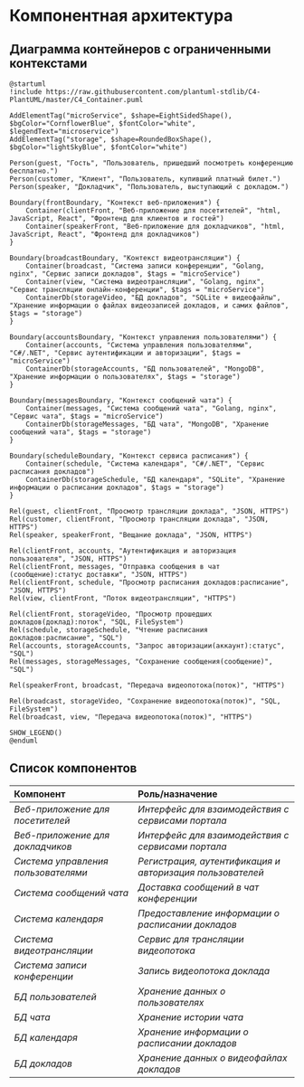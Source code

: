 # Компонентная архитектура
<!-- Состав и взаимосвязи компонентов системы между собой и внешними системами с указанием протоколов, ключевые технологии, используемые для реализации компонентов.
Диаграмма контейнеров C4 и текстовое описание. 
Подробнее: https://confluence.mts.ru/pages/viewpage.action?pageId=518203628
-->
## Диаграмма контейнеров c ограниченными контекстами

```plantuml
@startuml
!include https://raw.githubusercontent.com/plantuml-stdlib/C4-PlantUML/master/C4_Container.puml

AddElementTag("microService", $shape=EightSidedShape(), $bgColor="CornflowerBlue", $fontColor="white", $legendText="microservice")
AddElementTag("storage", $shape=RoundedBoxShape(), $bgColor="lightSkyBlue", $fontColor="white")

Person(guest, "Гость", "Пользователь, пришедший посмотреть конференцию бесплатно.")
Person(customer, "Клиент", "Пользователь, купивший платный билет.")
Person(speaker, "Докладчик", "Пользователь, выступающий с докладом.")

Boundary(frontBoundary, "Контекст веб-приложения") {
    Container(clientFront, "Веб-приложение для посетителей", "html, JavaScript, React", "Фронтенд для клиентов и гостей")
    Container(speakerFront, "Веб-приложение для докладчиков", "html, JavaScript, React", "Фронтенд для докладчиков")
}

Boundary(broadcastBoundary, "Контекст видеотрансляции") {
    Container(broadcast, "Система записи конференции", "Golang, nginx", "Сервис записи докладов", $tags = "microService")
    Container(view, "Система видеотрансляции", "Golang, nginx", "Сервис трансляции онлайн-конференции", $tags = "microService")
    ContainerDb(storageVideo, "БД докладов", "SQLite + видеофайлы", "Хранение информации о файлах видеозаписей докладов, и самих файлов", $tags = "storage")
}

Boundary(accountsBoundary, "Контекст управления пользователями") {
    Container(accounts, "Система управления пользователями", "C#/.NET", "Сервис аутентификации и авторизации", $tags = "microService")
    ContainerDb(storageAccounts, "БД пользователей", "MongoDB", "Хранение информации о пользователях", $tags = "storage")
}

Boundary(messagesBoundary, "Контекст сообщений чата") {
    Container(messages, "Система сообщений чата", "Golang, nginx", "Сервис чата", $tags = "microService")
    ContainerDb(storageMessages, "БД чата", "MongoDB", "Хранение сообщений чата", $tags = "storage")
}

Boundary(scheduleBoundary, "Контекст сервиса расписания") {
    Container(schedule, "Система календаря", "C#/.NET", "Сервис расписания докладов")
    ContainerDb(storageSchedule, "БД календаря", "SQLite", "Хранение информации о расписании докладов", $tags = "storage")
}

Rel(guest, clientFront, "Просмотр трансляции доклада", "JSON, HTTPS")
Rel(customer, clientFront, "Просмотр трансляции доклада", "JSON, HTTPS")
Rel(speaker, speakerFront, "Вещание доклада", "JSON, HTTPS")

Rel(clientFront, accounts, "Аутентификация и авторизация пользователя", "JSON, HTTPS")
Rel(clientFront, messages, "Отправка сообщения в чат (сообщение):статус доставки", "JSON, HTTPS")
Rel(clientFront, schedule, "Просмотр расписания докладов:расписание", "JSON, HTTPS")
Rel(view, clientFront, "Поток видеотрансляции", "HTTPS")

Rel(clientFront, storageVideo, "Просмотр прошедших докладов(доклад):поток", "SQL, FileSystem")
Rel(schedule, storageSchedule, "Чтение расписания докладов:расписание", "SQL")
Rel(accounts, storageAccounts, "Запрос авторизации(аккаунт):статус", "SQL")
Rel(messages, storageMessages, "Сохранение сообщения(сообщение)", "SQL")

Rel(speakerFront, broadcast, "Передача видеопотока(поток)", "HTTPS")

Rel(broadcast, storageVideo, "Сохранение видеопотока(поток)", "SQL, FileSystem")
Rel(broadcast, view, "Передача видеопотока(поток)", "HTTPS")

SHOW_LEGEND()
@enduml
```

## Список компонентов
| Компонент                           | Роль/назначение                                           |
|:------------------------------------|:----------------------------------------------------------|
| *Веб-приложение для посетителей*    | *Интерфейс для взаимодействия с сервисами портала*        |
| *Веб-приложение для докладчиков*    | *Интерфейс для взаимодействия с сервисами портала*        |
| *Система управления пользователями* | *Регистрация, аутентификация и авторизация пользователей* |
| *Система сообщений чата*            | *Доставка сообщений в чат конференции*                    |
| *Система календаря*                 | *Предоставление информации о расписании докладов*         |
| *Система видеотрансляции*           | *Сервис для трансляции видеопотока*                       |
| *Система записи конференции*        | *Запись видеопотока доклада*                              |
| *БД пользователей*                  | *Хранение данных о пользователях*                         |
| *БД чата*                           | *Хранение истории чата*                                   |
| *БД календаря*                      | *Хранение информации о расписании докладов*               |
| *БД докладов*                       | *Хранение данных о видеофайлах докладов*                  |